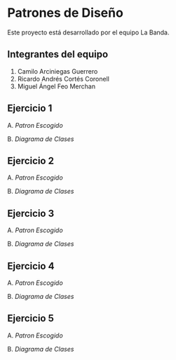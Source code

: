 # Patrones de Diseño

Este proyecto está desarrollado por el equipo La Banda.

## Integrantes del equipo

1. Camilo Arciniegas Guerrero
2. Ricardo Andrés Cortés Coronell
3. Miguel Ángel Feo Merchan

## Ejercicio 1
A. _Patron Escogido_

B. _Diagrama de Clases_

## Ejercicio 2
A. _Patron Escogido_

B. _Diagrama de Clases_

## Ejercicio 3
A. _Patron Escogido_

B. _Diagrama de Clases_

## Ejercicio 4
A. _Patron Escogido_

B. _Diagrama de Clases_

## Ejercicio 5
A. _Patron Escogido_

B. _Diagrama de Clases_

